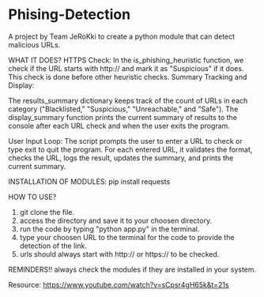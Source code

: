 # Phising-Detection
A project by Team JeRoKki to create a python module that can detect malicious URLs.

WHAT IT DOES?
HTTPS Check: In the is_phishing_heuristic function, we check if the URL starts with http:// and mark it as "Suspicious" if it does. This check is done before other heuristic checks.
Summary Tracking and Display:

The results_summary dictionary keeps track of the count of URLs in each category ("Blacklisted," "Suspicious," "Unreachable," and "Safe").
The display_summary function prints the current summary of results to the console after each URL check and when the user exits the program.

User Input Loop: The script prompts the user to enter a URL to check or type exit to quit the program.
For each entered URL, it validates the format, checks the URL, logs the result, updates the summary, and prints the current summary.

INSTALLATION OF MODULES:
pip install requests

HOW TO USE?
1. git clone the file.
2. access the directory and save it to your choosen directory.
3. run the code by typing "python app.py" in the terminal.
4. type your choosen URL to the terminal for the code to provide the detection of the link.
5. urls should always start with http:// or https:// to be checked. 

REMINDERS!!
always check the modules if they are installed in your system.

Resource:
https://www.youtube.com/watch?v=sCpsr4gH65k&t=21s 

